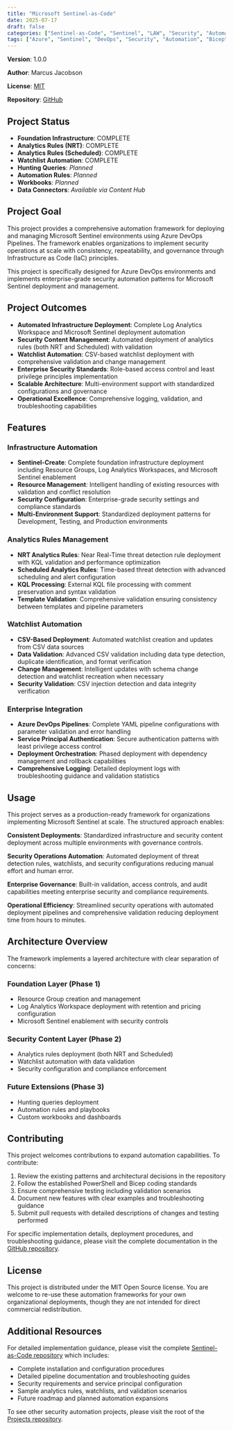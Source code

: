 ```yaml
---
title: "Microsoft Sentinel-as-Code"
date: 2025-07-17
draft: false
categories: ["Sentinel-as-Code", "Sentinel", "LAW", "Security", "Automation", "AzDO",  "PowerShell", "YAML"]
tags: ["Azure", "Sentinel", "DevOps", "Security", "Automation", "Bicep", "PowerShell"]
---
```


**Version**:    1.0.0

**Author**:     Marcus Jacobson

**License**:    [MIT](https://opensource.org/licenses/MIT)

**Repository**: [GitHub](https://github.com/marcusjacobson/Projects/blob/main/Microsoft/Sentinel/Sentinel-as-Code/README.md)

## Project Status

- **Foundation Infrastructure**: COMPLETE
- **Analytics Rules (NRT)**: COMPLETE
- **Analytics Rules (Scheduled)**: COMPLETE
- **Watchlist Automation**: COMPLETE
- **Hunting Queries**: *Planned*
- **Automation Rules**: *Planned*
- **Workbooks**: *Planned*
- **Data Connectors**: *Available via Content Hub*

## Project Goal

This project provides a comprehensive automation framework for deploying and managing Microsoft Sentinel environments using Azure DevOps Pipelines. The framework enables organizations to implement security operations at scale with consistency, repeatability, and governance through Infrastructure as Code (IaC) principles.

This project is specifically designed for Azure DevOps environments and implements enterprise-grade security automation patterns for Microsoft Sentinel deployment and management.

## Project Outcomes

- **Automated Infrastructure Deployment**: Complete Log Analytics Workspace and Microsoft Sentinel deployment automation
- **Security Content Management**: Automated deployment of analytics rules (both NRT and Scheduled) with validation
- **Watchlist Automation**: CSV-based watchlist deployment with comprehensive validation and change management
- **Enterprise Security Standards**: Role-based access control and least privilege principles implementation
- **Scalable Architecture**: Multi-environment support with standardized configurations and governance
- **Operational Excellence**: Comprehensive logging, validation, and troubleshooting capabilities

## Features

### Infrastructure Automation

- **Sentinel-Create**: Complete foundation infrastructure deployment including Resource Groups, Log Analytics Workspaces, and Microsoft Sentinel enablement
- **Resource Management**: Intelligent handling of existing resources with validation and conflict resolution
- **Security Configuration**: Enterprise-grade security settings and compliance standards
- **Multi-Environment Support**: Standardized deployment patterns for Development, Testing, and Production environments

### Analytics Rules Management

- **NRT Analytics Rules**: Near Real-Time threat detection rule deployment with KQL validation and performance optimization
- **Scheduled Analytics Rules**: Time-based threat detection with advanced scheduling and alert configuration
- **KQL Processing**: External KQL file processing with comment preservation and syntax validation
- **Template Validation**: Comprehensive validation ensuring consistency between templates and pipeline parameters

### Watchlist Automation

- **CSV-Based Deployment**: Automated watchlist creation and updates from CSV data sources
- **Data Validation**: Advanced CSV validation including data type detection, duplicate identification, and format verification
- **Change Management**: Intelligent updates with schema change detection and watchlist recreation when necessary
- **Security Validation**: CSV injection detection and data integrity verification

### Enterprise Integration

- **Azure DevOps Pipelines**: Complete YAML pipeline configurations with parameter validation and error handling
- **Service Principal Authentication**: Secure authentication patterns with least privilege access control
- **Deployment Orchestration**: Phased deployment with dependency management and rollback capabilities
- **Comprehensive Logging**: Detailed deployment logs with troubleshooting guidance and validation statistics

## Usage

This project serves as a production-ready framework for organizations implementing Microsoft Sentinel at scale. The structured approach enables:

**Consistent Deployments**: Standardized infrastructure and security content deployment across multiple environments with governance controls.

**Security Operations Automation**: Automated deployment of threat detection rules, watchlists, and security configurations reducing manual effort and human error.

**Enterprise Governance**: Built-in validation, access controls, and audit capabilities meeting enterprise security and compliance requirements.

**Operational Efficiency**: Streamlined security operations with automated deployment pipelines and comprehensive validation reducing deployment time from hours to minutes.

## Architecture Overview

The framework implements a layered architecture with clear separation of concerns:

### Foundation Layer (Phase 1)

- Resource Group creation and management
- Log Analytics Workspace deployment with retention and pricing configuration
- Microsoft Sentinel enablement with security controls

### Security Content Layer (Phase 2)

- Analytics rules deployment (both NRT and Scheduled)
- Watchlist automation with data validation
- Security configuration and compliance enforcement

### Future Extensions (Phase 3)

- Hunting queries deployment
- Automation rules and playbooks
- Custom workbooks and dashboards

## Contributing

This project welcomes contributions to expand automation capabilities. To contribute:

1. Review the existing patterns and architectural decisions in the repository
2. Follow the established PowerShell and Bicep coding standards
3. Ensure comprehensive testing including validation scenarios
4. Document new features with clear examples and troubleshooting guidance
5. Submit pull requests with detailed descriptions of changes and testing performed

For specific implementation details, deployment procedures, and troubleshooting guidance, please visit the complete documentation in the [GitHub repository](https://github.com/marcusjacobson/Projects/blob/main/Microsoft/Sentinel/Sentinel-as-Code/README.md).

## License

This project is distributed under the MIT Open Source license. You are welcome to re-use these automation frameworks for your own organizational deployments, though they are not intended for direct commercial redistribution.

## Additional Resources

For detailed implementation guidance, please visit the complete [Sentinel-as-Code repository](https://github.com/marcusjacobson/Projects/blob/main/Microsoft/Sentinel/Sentinel-as-Code/README.md) which includes:

- Complete installation and configuration procedures
- Detailed pipeline documentation and troubleshooting guides  
- Security requirements and service principal configuration
- Sample analytics rules, watchlists, and validation scenarios
- Future roadmap and planned automation expansions

To see other security automation projects, please visit the root of the [Projects repository](https://github.com/marcusjacobson/Projects).
